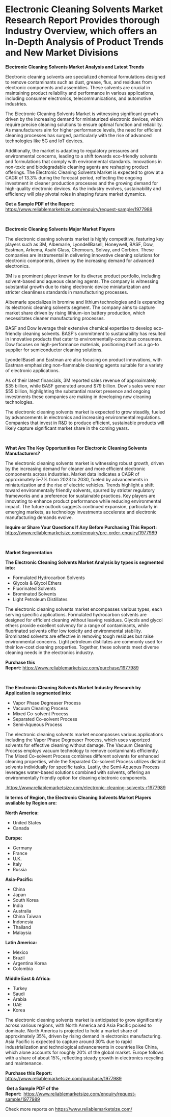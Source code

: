 <p><h1>Electronic Cleaning Solvents Market Research Report Provides thorough Industry Overview, which offers an In-Depth Analysis of Product Trends and New Market Divisions</h1></p><p><strong>Electronic Cleaning Solvents Market Analysis and Latest Trends</strong></p>
<p><p>Electronic cleaning solvents are specialized chemical formulations designed to remove contaminants such as dust, grease, flux, and residues from electronic components and assemblies. These solvents are crucial in maintaining product reliability and performance in various applications, including consumer electronics, telecommunications, and automotive industries. </p><p>The Electronic Cleaning Solvents Market is witnessing significant growth driven by the increasing demand for miniaturized electronic devices, which require precise cleaning solutions to ensure optimal function and reliability. As manufacturers aim for higher performance levels, the need for efficient cleaning processes has surged, particularly with the rise of advanced technologies like 5G and IoT devices. </p><p>Additionally, the market is adapting to regulatory pressures and environmental concerns, leading to a shift towards eco-friendly solvents and formulations that comply with environmental standards. Innovations in non-toxic and biodegradable cleaning agents are reshaping product offerings. The Electronic Cleaning Solvents Market is expected to grow at a CAGR of 13.3% during the forecast period, reflecting the ongoing investment in cleaner production processes and the growing demand for high-quality electronic devices. As the industry evolves, sustainability and efficiency will play pivotal roles in shaping future market dynamics.</p></p>
<p><strong>Get a Sample PDF of the Report:&nbsp;</strong> <a href="https://www.reliablemarketsize.com/enquiry/request-sample/1977989?utm_campaign=2733&utm_medium=2&utm_source=Github&utm_content=ia&utm_term=01042025&utm_id=electronic-cleaning-solvents">https://www.reliablemarketsize.com/enquiry/request-sample/1977989</a></p>
<p>&nbsp;</p>
<p><strong>Electronic Cleaning Solvents Major Market Players</strong></p>
<p><p>The electronic cleaning solvents market is highly competitive, featuring key players such as 3M, Albemarle, LyondellBasell, Honeywell, BASF, Dow, Eastman, Arkema, Asahi Glass, Chemours, Solvay, and Corbion. These companies are instrumental in delivering innovative cleaning solutions for electronic components, driven by the increasing demand for advanced electronics.</p><p>3M is a prominent player known for its diverse product portfolio, including solvent-based and aqueous cleaning agents. The company is witnessing substantial growth due to rising electronic device miniaturization and stricter cleanliness standards in manufacturing processes. </p><p>Albemarle specializes in bromine and lithium technologies and is expanding its electronic cleaning solvents segment. The company aims to capture market share driven by rising lithium-ion battery production, which necessitates cleaner manufacturing processes.</p><p>BASF and Dow leverage their extensive chemical expertise to develop eco-friendly cleaning solvents. BASF's commitment to sustainability has resulted in innovative products that cater to environmentally-conscious consumers. Dow focuses on high-performance materials, positioning itself as a go-to supplier for semiconductor cleaning solutions.</p><p>LyondellBasell and Eastman are also focusing on product innovations, with Eastman emphasizing non-flammable cleaning agents suitable for a variety of electronic applications. </p><p>As of their latest financials, 3M reported sales revenue of approximately $35 billion, while BASF generated around $79 billion. Dow's sales were near $55 billion, highlighting the substantial market presence and ongoing investments these companies are making in developing new cleaning technologies.</p><p>The electronic cleaning solvents market is expected to grow steadily, fueled by advancements in electronics and increasing environmental regulations. Companies that invest in R&D to produce efficient, sustainable products will likely capture significant market share in the coming years.</p></p>
<p>&nbsp;</p>
<p><strong>What Are The Key Opportunities For Electronic Cleaning Solvents Manufacturers?</strong></p>
<p><p>The electronic cleaning solvents market is witnessing robust growth, driven by the increasing demand for cleaner and more efficient electronic components across industries. Market data indicates a CAGR of approximately 5-7% from 2023 to 2030, fueled by advancements in miniaturization and the rise of electric vehicles. Trends highlight a shift toward environmentally friendly solvents, spurred by stricter regulatory frameworks and a preference for sustainable practices. Key players are innovating to enhance product performance while reducing environmental impact. The future outlook suggests continued expansion, particularly in emerging markets, as technology investments accelerate and electronic manufacturing demands evolve.</p></p>
<p><strong>Inquire or Share Your Questions If Any Before Purchasing This Report:</strong> <a href="https://www.reliablemarketsize.com/enquiry/pre-order-enquiry/1977989?utm_campaign=2733&utm_medium=2&utm_source=Github&utm_content=ia&utm_term=01042025&utm_id=electronic-cleaning-solvents">https://www.reliablemarketsize.com/enquiry/pre-order-enquiry/1977989</a></p>
<p>&nbsp;</p>
<p><strong>Market Segmentation</strong></p>
<p><strong>The Electronic Cleaning Solvents Market Analysis by types is segmented into:</strong></p>
<p><ul><li>Formulated Hydrocarbon Solvents</li><li>Glycols & Glycol Ethers</li><li>Fluorinated Solvents</li><li>Brominated Solvents</li><li>Light Petroleum Distillates</li></ul></p>
<p><p>The electronic cleaning solvents market encompasses various types, each serving specific applications. Formulated hydrocarbon solvents are designed for efficient cleaning without leaving residues. Glycols and glycol ethers provide excellent solvency for a range of contaminants, while fluorinated solvents offer low toxicity and environmental stability. Brominated solvents are effective in removing tough residues but raise environmental concerns. Light petroleum distillates are commonly used for their low-cost cleaning properties. Together, these solvents meet diverse cleaning needs in the electronics industry.</p></p>
<p><strong>Purchase this Report:&nbsp;</strong><a href="https://www.reliablemarketsize.com/purchase/1977989?utm_campaign=2733&utm_medium=2&utm_source=Github&utm_content=ia&utm_term=01042025&utm_id=electronic-cleaning-solvents">https://www.reliablemarketsize.com/purchase/1977989</a></p>
<p>&nbsp;</p>
<p><strong>The Electronic Cleaning Solvents Market Industry Research by Application is segmented into:</strong></p>
<p><ul><li>Vapor Phase Degreaser Process</li><li>Vacuum Cleaning Process</li><li>Mixed Co-solvent Process</li><li>Separated Co-solvent Process</li><li>Semi-Aqueous Process</li></ul></p>
<p><p>The electronic cleaning solvents market encompasses various applications including the Vapor Phase Degreaser Process, which uses vaporized solvents for effective cleaning without damage. The Vacuum Cleaning Process employs vacuum technology to remove contaminants efficiently. The Mixed Co-solvent Process combines different solvents for enhanced cleaning properties, while the Separated Co-solvent Process utilizes distinct solvents individually for specific tasks. Lastly, the Semi-Aqueous Process leverages water-based solutions combined with solvents, offering an environmentally friendly option for cleaning electronic components.</p></p>
<p><a href="https://www.reliablemarketsize.com/electronic-cleaning-solvents-r1977989?utm_campaign=2733&utm_medium=2&utm_source=Github&utm_content=ia&utm_term=01042025&utm_id=electronic-cleaning-solvents">&nbsp;https://www.reliablemarketsize.com/electronic-cleaning-solvents-r1977989</a></p>
<p><strong>In terms of Region, the Electronic Cleaning Solvents Market Players available by Region are:</strong></p>
<p>
    <p> <strong> North America: </strong>
        <ul>
            <li>United States</li>
            <li>Canada</li>
        </ul>
        </p> 
    <p> <strong> Europe: </strong>
        <ul>
            <li>Germany</li>
            <li>France</li>
            <li>U.K.</li>
            <li>Italy</li>
            <li>Russia</li>
        </ul>
        </p> 
    <p> <strong> Asia-Pacific: </strong>
        <ul>
            <li>China</li>
            <li>Japan</li>
            <li>South Korea</li>
            <li>India</li>
            <li>Australia</li>
            <li>China Taiwan</li>
            <li>Indonesia</li>
            <li>Thailand</li>
            <li>Malaysia</li>
        </ul>
        </p> 
    <p> <strong> Latin America: </strong>
        <ul>
            <li>Mexico</li>
            <li>Brazil</li>
            <li>Argentina Korea</li>
            <li>Colombia</li>
        </ul>
        </p> 
    <p> <strong> Middle East & Africa: </strong>
        <ul>
            <li>Turkey</li>
            <li>Saudi</li>
            <li>Arabia</li>
            <li>UAE</li>
            <li>Korea</li>
        </ul>
    </p>
    </p>
<p><p>The electronic cleaning solvents market is anticipated to grow significantly across various regions, with North America and Asia Pacific poised to dominate. North America is projected to hold a market share of approximately 35%, driven by rising demand in electronics manufacturing. Asia Pacific is expected to capture around 30% due to rapid industrialization and technological advancements in countries like China, which alone accounts for roughly 20% of the global market. Europe follows with a share of about 15%, reflecting steady growth in electronics recycling and maintenance.</p></p>
<p><strong>Purchase this Report: </strong><a href="https://www.reliablemarketsize.com/purchase/1977989?utm_campaign=2733&utm_medium=2&utm_source=Github&utm_content=ia&utm_term=01042025&utm_id=electronic-cleaning-solvents">https://www.reliablemarketsize.com/purchase/1977989</a></p>
<p>&nbsp;<strong>Get a Sample PDF of the Report:&nbsp;&nbsp;</strong><a href="https://www.reliablemarketsize.com/enquiry/request-sample/1977989?utm_campaign=2733&utm_medium=2&utm_source=Github&utm_content=ia&utm_term=01042025&utm_id=electronic-cleaning-solvents">https://www.reliablemarketsize.com/enquiry/request-sample/1977989</a></p>
<p><strong></strong></p>
<p>Check more reports on <a href="https://www.reliablemarketsize.com/?utm_campaign=2733&utm_medium=2&utm_source=Github&utm_content=ia&utm_term=01042025&utm_id=electronic-cleaning-solvents">https://www.reliablemarketsize.com/</a></p>